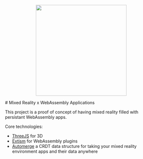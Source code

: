 
<p align="center"><img src="https://github.com/richardanaya/webaugments/assets/294042/b647f1eb-c9fc-4b8d-aef9-1214c96d6125" width="300"></p>
# Mixed Reality x WebAssembly Applications

This project is a proof of concept of having mixed reality filled with persistant WebAssembly apps.

Core technologies:
* [ThreeJS](https://threejs.org/) for 3D
* [Extism](https://extism.org/) for WebAssembly plugins
* [Automerge](https://automerge.org/) a CRDT data structure for taking your mixed reality environment apps and their data anywhere

